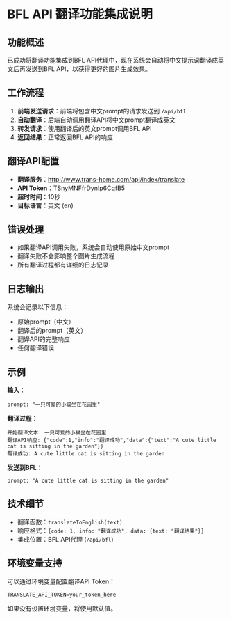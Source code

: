 # BFL API 翻译功能集成说明

## 功能概述
已成功将翻译功能集成到BFL API代理中，现在系统会自动将中文提示词翻译成英文后再发送到BFL API，以获得更好的图片生成效果。

## 工作流程
1. **前端发送请求**：前端将包含中文prompt的请求发送到 `/api/bfl`
2. **自动翻译**：后端自动调用翻译API将中文prompt翻译成英文
3. **转发请求**：使用翻译后的英文prompt调用BFL API
4. **返回结果**：正常返回BFL API的响应

## 翻译API配置
- **翻译服务**：http://www.trans-home.com/api/index/translate
- **API Token**：TSnyMNFfrDynIp6CqfB5
- **超时时间**：10秒
- **目标语言**：英文 (en)

## 错误处理
- 如果翻译API调用失败，系统会自动使用原始中文prompt
- 翻译失败不会影响整个图片生成流程
- 所有翻译过程都有详细的日志记录

## 日志输出
系统会记录以下信息：
- 原始prompt（中文）
- 翻译后的prompt（英文）
- 翻译API的完整响应
- 任何翻译错误

## 示例
**输入**：
```
prompt: "一只可爱的小猫坐在花园里"
```

**翻译过程**：
```
开始翻译文本: 一只可爱的小猫坐在花园里
翻译API响应: {"code":1,"info":"翻译成功","data":{"text":"A cute little cat is sitting in the garden"}}
翻译成功: A cute little cat is sitting in the garden
```

**发送到BFL**：
```
prompt: "A cute little cat is sitting in the garden"
```

## 技术细节
- 翻译函数：`translateToEnglish(text)`
- 响应格式：`{code: 1, info: "翻译成功", data: {text: "翻译结果"}}`
- 集成位置：BFL API代理 (`/api/bfl`)

## 环境变量支持
可以通过环境变量配置翻译API Token：
```
TRANSLATE_API_TOKEN=your_token_here
```

如果没有设置环境变量，将使用默认值。
